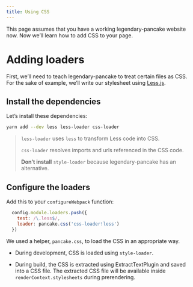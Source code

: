 ```yaml
---
title: Using CSS
---
```


This page assumes that you have a working legendary-pancake website now.
Now we’ll learn how to add CSS to your page.


# Adding loaders

First, we’ll need to teach legendary-pancake to treat certain files as CSS.
For the sake of example, we’ll write our stylesheet using [Less.js](http://lesscss.org/).


## Install the dependencies

Let’s install these dependencies:

```bash
yarn add --dev less less-loader css-loader
```

> `less-loader` uses `less` to transform Less code into CSS.
>
> `css-loader` resolves imports and urls referenced in the CSS code.
>
> __Don’t install__ `style-loader` because legendary-pancake has an alternative.


## Configure the loaders

Add this to your `configureWebpack` function:

```js
  config.module.loaders.push({
    test: /\.less$/,
    loader: pancake.css('css-loader!less')
  })
```

We used a helper, `pancake.css`, to load the CSS in an appropriate way.

- During development, CSS is loaded using `style-loader`.

- During build, the CSS is extracted using ExtractTextPlugin and saved into a CSS file.
  The extracted CSS file will be available inside `renderContext.stylesheets` during prerendering.
